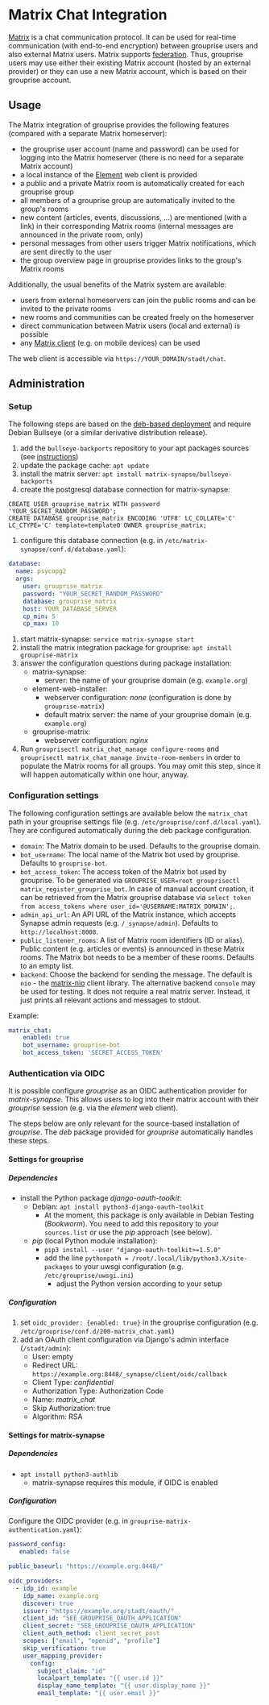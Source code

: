 # Matrix Chat Integration

[Matrix](https://matrix.org/) is a chat communication protocol.
It can be used for real-time communication (with end-to-end encryption) between grouprise users
and also external Matrix users.
Matrix supports [federation](https://en.wikipedia.org/wiki/Federation_(information_technology)).
Thus, grouprise users may use either their existing Matrix account (hosted by an external provider)
or they can use a new Matrix account, which is based on their grouprise account.

## Usage

The Matrix integration of grouprise provides the following features (compared with a separate
Matrix homeserver):

* the grouprise user account (name and password) can be used for logging into the Matrix homeserver
  (there is no need for a separate Matrix account)
* a local instance of the [Element](https://github.com/vector-im/element-web) web client is
  provided
* a public and a private Matrix room is automatically created for each grouprise group
* all members of a grouprise group are automatically invited to the group's rooms
* new content (articles, events, discussions, ...) are mentioned (with a link) in their
  corresponding Matrix rooms (internal messages are announced in the private room, only)
* personal messages from other users trigger Matrix notifications, which are sent directly to the
  user
* the group overview page in grouprise provides links to the group's Matrix rooms

Additionally, the usual benefits of the Matrix system are available:

* users from external homeservers can join the public rooms and can be invited to the private rooms
* new rooms and communities can be created freely on the homeserver
* direct communication between Matrix users (local and external) is possible
* any [Matrix client](https://matrix.org/clients/) (e.g. on mobile devices) can be used

The web client is accessible via `https://YOUR_DOMAIN/stadt/chat`.


## Administration

### Setup

The following steps are based on the [deb-based deployment](../deployment/deb) and require
Debian Bullseye (or a similar derivative distribution release).

1. add the `bullseye-backports` repository to your apt packages sources (see [instructions](https://backports.debian.org/Instructions/))
1. update the package cache: `apt update`
1. install the matrix server: `apt install matrix-synapse/bullseye-backports`
1. create the postgresql database connection for matrix-synapse:
```
CREATE USER grouprise_matrix WITH password 'YOUR_SECRET_RANDOM_PASSWORD';
CREATE DATABASE grouprise_matrix ENCODING 'UTF8' LC_COLLATE='C' LC_CTYPE='C' template=template0 OWNER grouprise_matrix;
```
1. configure this database connection (e.g. in `/etc/matrix-synapse/conf.d/database.yaml`):
```yaml
database:
  name: psycopg2
  args:
    user: grouprise_matrix
    password: "YOUR_SECRET_RANDOM_PASSWORD"
    database: grouprise_matrix
    host: YOUR_DATABASE_SERVER
    cp_min: 5
    cp_max: 10
```
1. start matrix-synapse: `service matrix-synapse start`
1. install the matrix integration package for grouprise: `apt install grouprise-matrix`
1. answer the configuration questions during package installation:
    * matrix-synapse:
        * server: the name of your grouprise domain (e.g. `example.org`)
    * element-web-installer:
        * webserver configuration: *none* (configuration is done by `grouprise-matrix`)
        * default matrix server: the name of your grouprise domain (e.g. `example.org`)
    * grouprise-matrix:
        * webserver configuration: *nginx*
1. Run `grouprisectl matrix_chat_manage configure-rooms` and `grouprisectl matrix_chat_manage invite-room-members` in order to populate the Matrix rooms for all groups.  You may omit this step, since it will happen automatically within one hour, anyway.


### Configuration settings

The following configuration settings are available below the `matrix_chat` path in your grouprise settings file (e.g. `/etc/grouprise/conf.d/local.yaml`).
They are configured automatically during the deb package configuration.

* `domain`: The Matrix domain to be used.  Defaults to the grouprise domain.
* `bot_username`: The local name of the Matrix bot used by grouprise.  Defaults to `grouprise-bot`.
* `bot_access_token`: The access token of the Matrix bot used by grouprise.  To be generated via
  `GROUPRISE_USER=root grouprisectl matrix_register_grouprise_bot`.  In case of manual account
  creation, it can be retrieved from the Matrix grouprise database via
  `select token from access_tokens where user_id='@USERNAME:MATRIX_DOMAIN';`.
* `admin_api_url`: An API URL of the Matrix instance, which accepts Synapse admin requests
  (e.g. `/_synapse/admin`).  Defaults to `http://localhost:8008`.
* `public_listener_rooms`: A list of Matrix room identifiers (ID or alias).
  Public content (e.g.  articles or events) is announced in these Matrix rooms.
  The Matrix bot needs to be a member of these rooms.
  Defaults to an empty list.
* `backend`: Choose the backend for sending the message.
  The default is `nio` - the [matrix-nio](https://github.com/poljar/matrix-nio) client library.
  The alternative backend `console` may be used for testing.
  It does not require a real matrix server.
  Instead, it just prints all relevant actions and messages to stdout.

Example:
```yaml
matrix_chat:
    enabled: true
    bot_username: grouprise-bot
    bot_access_token: 'SECRET_ACCESS_TOKEN'
```


### Authentication via OIDC

It is possible configure *grouprise* as an OIDC authentication provider for *matrix-synapse*.
This allows users to log into their matrix account with their *grouprise* session (e.g. via
the *element* web client).

The steps below are only relevant for the source-based installation of *grouprise*.
The *deb* package provided for *grouprise* automatically handles these steps.

#### Settings for grouprise

##### Dependencies

* install the Python package *django-oauth-toolkit*:
    * Debian: `apt install python3-django-oauth-toolkit`
        * At the moment, this package is only available in Debian Testing (*Bookworm*).
          You need to add this repository to your `sources.list` or use the *pip* approach (see below).
    * *pip* (local Python module installation):
        * `pip3 install --user "django-oauth-toolkit>=1.5.0"`
        * add the line `pythonpath = /root/.local/lib/python3.X/site-packages` to your uwsgi configuration (e.g. `/etc/grouprise/uwsgi.ini`)
            * adjust the Python version according to your setup

##### Configuration

1. set `oidc_provider: {enabled: true}` in the grouprise configuration (e.g. `/etc/grouprise/conf.d/200-matrix_chat.yaml`)
2. add an OAuth client configuration via Django's admin interface (`/stadt/admin`):
    * User: empty
    * Redirect URL: `https://example.org:8448/_synapse/client/oidc/callback`
    * Client Type: *confidential*
    * Authorization Type: Authorization Code
    * Name: *matrix_chat*
    * Skip Authorization: true
    * Algorithm: RSA

#### Settings for matrix-synapse

##### Dependencies

* `apt install python3-authlib`
    * matrix-synapse requires this module, if OIDC is enabled

##### Configuration

Configure the OIDC provider (e.g. in `grouprise-matrix-authentication.yaml`):
```yaml
password_config:
   enabled: false

public_baseurl: "https://example.org:8448/"

oidc_providers:
  - idp_id: example
    idp_name: example.org
    discover: true
    issuer: "https://example.org/stadt/oauth/"
    client_id: "SEE_GROUPRISE_OAUTH_APPLICATION"
    client_secret: "SEE_GROUPRISE_OAUTH_APPLICATION"
    client_auth_method: client_secret_post
    scopes: ["email", "openid", "profile"]
    skip_verification: true
    user_mapping_provider:
      config:
        subject_claim: "id"
        localpart_template: "{{ user.id }}"
        display_name_template: "{{ user.display_name }}"
        email_template: "{{ user.email }}"
```
